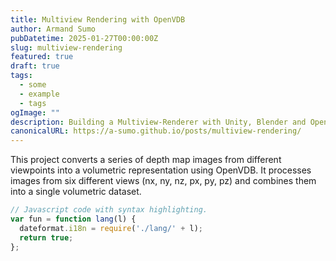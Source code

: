 ```yaml
---
title: Multiview Rendering with OpenVDB
author: Armand Sumo
pubDatetime: 2025-01-27T00:00:00Z
slug: multiview-rendering
featured: true
draft: true
tags:
  - some
  - example
  - tags
ogImage: ""
description: Building a Multiview-Renderer with Unity, Blender and OpenVDB.
canonicalURL: https://a-sumo.github.io/posts/multiview-rendering/
---
```


This project converts a series of depth map images from different viewpoints into a volumetric representation using OpenVDB. It processes images from six different views (nx, ny, nz, px, py, pz) and combines them into a single volumetric dataset.

```js
// Javascript code with syntax highlighting.
var fun = function lang(l) {
  dateformat.i18n = require('./lang/' + l);
  return true;
};
```